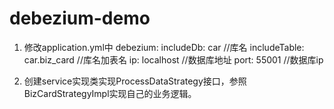 # debezium-demo


1. 修改application.yml中
  debezium:
    includeDb: car  //库名
    includeTable: car.biz_card  //库名加表名
    ip: localhost //数据库地址
    port: 55001   //数据库ip

2. 创建service实现类实现ProcessDataStrategy接口，参照BizCardStrategyImpl实现自己的业务逻辑。
